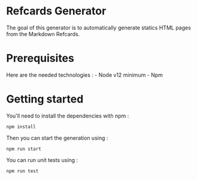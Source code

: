 # Refcards Generator 

The goal of this generator is to automatically generate statics HTML pages from the Markdown Refcards.


# Prerequisites

Here are the needed technologies :
    - Node v12 minimum 
    - Npm 


# Getting started

You'll need to install the dependencies with npm :

```
npm install
```

Then you can start the generation using :

```
npm run start
```

You can run unit tests using :

```
npm run test
```